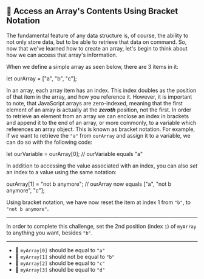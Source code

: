 🚀 Access an Array's Contents Using Bracket Notation
----------------------------------------------------

The fundamental feature of any data structure is, of course, the ability to not only store data, but to be able to retrieve that data on command. So, now that we've learned how to create an array, let's begin to think about how we can access that array's information.

When we define a simple array as seen below, there are 3 items in it:

let ourArray = \["a", "b", "c"\];

In an array, each array item has an index. This index doubles as the position of that item in the array, and how you reference it. However, it is important to note, that JavaScript arrays are zero-indexed, meaning that the first element of an array is actually at the _**zeroth**_ position, not the first. In order to retrieve an element from an array we can enclose an index in brackets and append it to the end of an array, or more commonly, to a variable which references an array object. This is known as bracket notation. For example, if we want to retrieve the `"a"` from `ourArray` and assign it to a variable, we can do so with the following code:

let ourVariable = ourArray\[0\];
// ourVariable equals "a"

In addition to accessing the value associated with an index, you can also _set_ an index to a value using the same notation:

ourArray\[1\] = "not b anymore";
// ourArray now equals \["a", "not b anymore", "c"\];

Using bracket notation, we have now reset the item at index 1 from `"b"`, to `"not b anymore"`.

* * *

In order to complete this challenge, set the 2nd position (index `1`) of `myArray` to anything you want, besides `"b"`.

* * *

*   🧪 `myArray[0]` should be equal to `"a"`
*   🧪 `myArray[1]` should not be equal to `"b"`
*   🧪 `myArray[2]` should be equal to `"c"`
*   🧪 `myArray[3]` should be equal to `"d"`